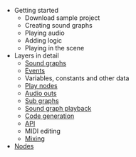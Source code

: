 * Getting started
    * Download sample project
    * Creating sound graphs
    * Playing audio
    * Adding logic
    * Playing in the scene
* Layers in detail
    * [Sound graphs](Sound-Graphs)
    * [Events](Events)
    * Variables, constants and other data
    * [Play nodes](Play-Nodes)
    * [Audio outs](Audio-Outs)
    * [Sub graphs](Sub-Graphs)
    * [Sound graph playback](Sound-Graph-Playback)
    * [Code generation](Code-Generation)
    * [API](API)
    * MIDI editing
    * [Mixing](Mixing)
* [Nodes](Nodes)


